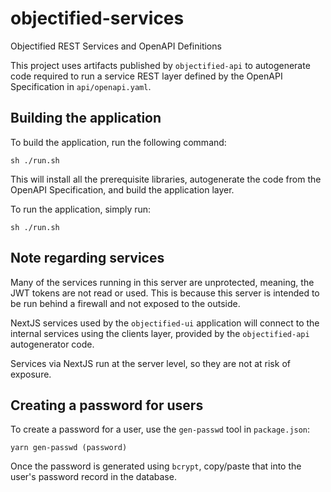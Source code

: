 # objectified-services

Objectified REST Services and OpenAPI Definitions

This project uses artifacts published by `objectified-api` to autogenerate
code required to run a service REST layer defined by the
OpenAPI Specification in `api/openapi.yaml`.

## Building the application

To build the application, run the following command:

```shell
sh ./run.sh
```

This will install all the prerequisite libraries, autogenerate the
code from the OpenAPI Specification, and build the application layer.

To run the application, simply run:

```shell
sh ./run.sh
```

## Note regarding services

Many of the services running in this server are unprotected, meaning, the JWT tokens
are not read or used.  This is because this server is intended to be run behind a
firewall and not exposed to the outside.

NextJS services used by the `objectified-ui` application will connect to the internal
services using the clients layer, provided by the `objectified-api` autogenerator
code.

Services via NextJS run at the server level, so they are not at risk of exposure.

## Creating a password for users

To create a password for a user, use the `gen-passwd` tool in `package.json`:

```shell
yarn gen-passwd (password)
```

Once the password is generated using `bcrypt`, copy/paste that into the user's password
record in the database.
